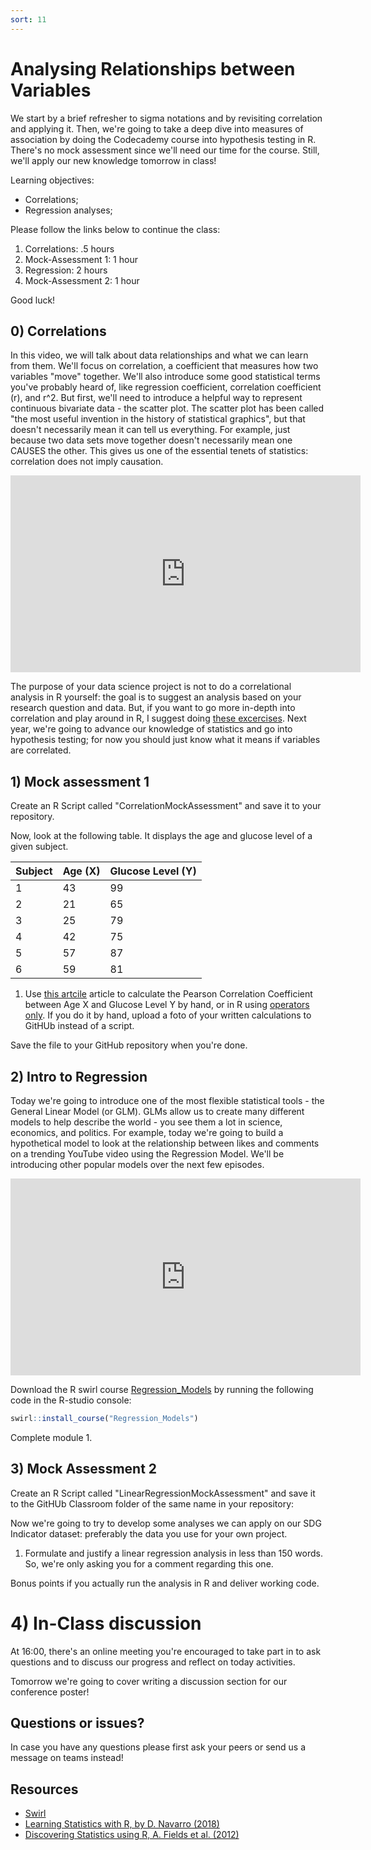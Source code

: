 ```yaml
---
sort: 11
---
```


# Analysing Relationships between Variables

We start by a brief refresher to sigma notations and by revisiting correlation and applying it. Then, we're going to take a deep dive into measures of association by doing the Codecademy course into hypothesis testing in R. There's no mock assessment since we'll need our time for the course. Still, we'll apply our new knowledge tomorrow in class!

Learning objectives:
- Correlations;
- Regression analyses;



Please follow the links below to continue the class:
1. Correlations: .5 hours
2. Mock-Assessment 1: 1 hour
3. Regression: 2 hours
2. Mock-Assessment 2: 1 hour




Good luck!


## 0) Correlations
In this video, we will talk about data relationships and what we can learn from them. We'll focus on correlation, a coefficient that measures how two variables "move" together. We'll also introduce some good statistical terms you've probably heard of, like regression coefficient, correlation coefficient (r), and r^2. But first, we'll need to introduce a helpful way to represent continuous bivariate data - the scatter plot. The scatter plot has been called "the most useful invention in the history of statistical graphics", but that doesn't necessarily mean it can tell us everything. For example, just because two data sets move together doesn't necessarily mean one CAUSES the other. This gives us one of the essential tenets of statistics: correlation does not imply causation.
<iframe width="560" height="315" src="https://www.youtube.com/embed/GtV-VYdNt_g" title="YouTube video player" frameborder="0" allow="accelerometer; autoplay; clipboard-write; encrypted-media; gyroscope; picture-in-picture" allowfullscreen></iframe>

The purpose of your data science project is not to do a correlational analysis in R yourself: the goal is to suggest an analysis based on your research question and data. But, if you want to go more in-depth into correlation and play around in R, I suggest doing [these excercises](https://www.r-bloggers.com/2017/04/correlation-and-correlogram-exercises/). Next year, we're going to advance our knowledge of statistics and go into hypothesis testing; for now you should just know what it means if variables are correlated.

## 1) Mock assessment 1
 Create an R Script called "CorrelationMockAssessment" and save it to your repository.

 Now, look at the following table. It displays the age and glucose level of a given subject.

| Subject | Age (X) | Glucose Level (Y) |
| ------- | -------- | ------------------- |
| 1 | 43 | 99 |
| 2 | 21 | 65 |
| 3 | 25 | 79 |
| 4 | 42 | 75 |
| 5 | 57 | 87 |
| 6 | 59 | 81 |

 1. Use [this artcile](https://www.statology.org/correlation-coefficient-by-hand/) article to calculate the Pearson Correlation Coefficient between Age X and Glucose Level Y by hand, or in R using [operators only](https://www.datamentor.io/r-programming/operator/). If you do it by hand, upload a foto of your written calculations to GitHUb instead of a script.

Save the file to your GitHub repository when you're done.

## 2) Intro to Regression
Today we're going to introduce one of the most flexible statistical tools - the General Linear Model (or GLM). GLMs allow us to create many different models to help describe the world - you see them a lot in science, economics, and politics. For example, today we're going to build a hypothetical model to look at the relationship between likes and comments on a trending YouTube video using the Regression Model. We'll be introducing other popular models over the next few episodes.
<iframe width="560" height="315" src="https://www.youtube.com/embed/WWqE7YHR4Jc" title="YouTube video player" frameborder="0" allow="accelerometer; autoplay; clipboard-write; encrypted-media; gyroscope; picture-in-picture" allowfullscreen></iframe>

Download the R swirl course [Regression_Models](https://github.com/swirldev/swirl_courses) by running the following code in the R-studio console:
```R
swirl::install_course("Regression_Models")
```
Complete module 1.

## 3) Mock Assessment 2
 Create an R Script called "LinearRegressionMockAssessment" and save it to the GitHUb Classroom folder of the same name in your repository:

Now we're going to try to develop some analyses we can apply on our SDG Indicator dataset: preferably the data you use for your own project.
1. Formulate and justify a linear regression analysis in less than 150 words. So, we're only asking you for a comment regarding this one.

Bonus points if you actually run the analysis in R and deliver working code.


# 4)  In-Class discussion
At 16:00, there's an online meeting you're encouraged to take part in to ask questions and to discuss our progress and reflect on today activities.

Tomorrow we're going to cover writing a discussion section for our conference poster!


## Questions or issues?
In case you have any questions please first ask your peers or send us a message on teams instead!

## Resources
- [Swirl](https://swirlstats.com/help.html)
- [Learning Statistics with R, by D. Navarro (2018)](https://learningstatisticswithr.com/)
- [Discovering Statistics using R, A. Fields et al. (2012)](https://eds.b.ebscohost.com/eds/detail/detail?vid=2&sid=785a4ba4-77c1-4205-be1c-f6cd920efb78%40pdc-v-sessmgr02&bdata=JnNpdGU9ZWRzLWxpdmU%3d#AN=bus.KOHA.OAI.BUAS.28091&db=cat08862a)
